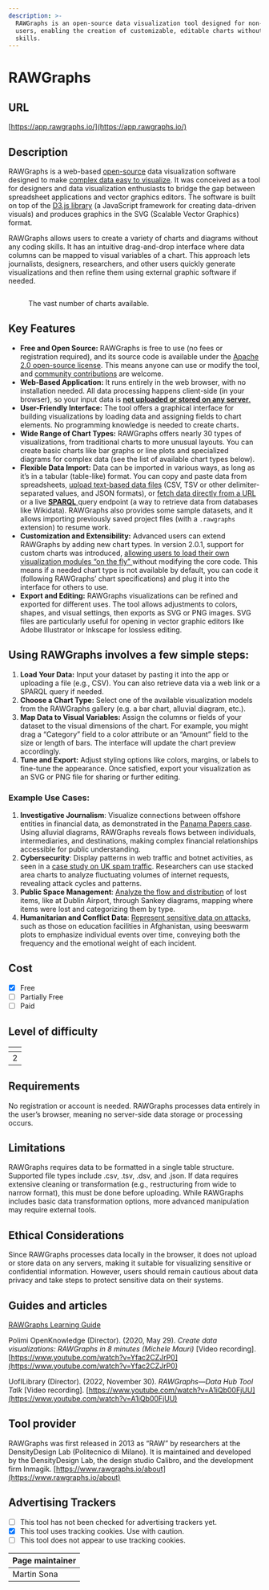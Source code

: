 ```yaml
---
description: >-
  RAWGraphs is an open-source data visualization tool designed for non-technical
  users, enabling the creation of customizable, editable charts without coding
  skills.
---
```


# RAWGraphs

## URL

[https://app.rawgraphs.io/](https://app.rawgraphs.io/)

## Description

RAWGraphs is a web-based [open-source](https://github.com/rawgraphs/rawgraphs-app) data visualization software designed to make [complex data easy to visualize](https://www.rawgraphs.io/about). It was conceived as a tool for designers and data visualization enthusiasts to bridge the gap between spreadsheet applications and vector graphics editors​. The software is built on top of the [D3.js library](https://d3js.org/) (a JavaScript framework for creating data-driven visuals) and produces graphics in the SVG (Scalable Vector Graphics) format​.&#x20;

RAWGraphs allows users to create a variety of charts and diagrams without any coding skills. It has an intuitive drag-and-drop interface where data columns can be mapped to visual variables of a chart. This approach lets journalists, designers, researchers, and other users quickly generate visualizations and then refine them using external graphic software if needed​.

<figure><img src=".gitbook/assets/image.png" alt=""><figcaption><p>The vast number of charts available.</p></figcaption></figure>

## Key Features

* **Free and Open Source:** RAWGraphs is free to use (no fees or registration required), and its source code is available under the [Apache 2.0 open-source license](https://github.com/rawgraphs/rawgraphs-app). This means anyone can use or modify the tool, and [community contributions](https://www.rawgraphs.io/learning/what-is-rawgraphs-our-approach-to-data-visualization) are welcome.
* **Web-Based Application:** It runs entirely in the web browser, with no installation needed. All data processing happens client-side (in your browser), so your input data is [**not uploaded or stored on any server**​.](https://www.rawgraphs.io/learning/how-to-load-and-format-your-data-for-rawgraphs)&#x20;
* **User-Friendly Interface:** The tool offers a graphical interface for building visualizations by loading data and assigning fields to chart elements. No programming knowledge is needed to create chart&#x73;**.**
* **Wide Range of Chart Types:** RAWGraphs offers nearly 30 types of visualizations, from traditional charts to more unusual layouts​. You can create basic charts like bar graphs or line plots and specialized diagrams for complex data (see the list of available chart types below).
* **Flexible Data Import:** Data can be imported in various ways, as long as it’s in a tabular (table-like) format. You can copy and paste data from spreadsheets, [upload text-based data files](https://www.rawgraphs.io/learning/how-to-load-and-format-your-data-for-rawgraphs) (CSV, TSV or other delimiter-separated values, and JSON formats)​, or [fetch data directly from a URL](https://www.rawgraphs.io/learning/how-to-load-and-format-your-data-for-rawgraphs) or a live [**SPARQL** ](https://en.wikipedia.org/wiki/SPARQL)query endpoint (a way to retrieve data from databases like Wikidata). RAWGraphs also provides some sample datasets, and it allows importing previously saved project files (with a `.rawgraphs` extension) to resume work.
* **Customization and Extensibility:** Advanced users can extend RAWGraphs by adding new chart types. In version 2.0.1, support for custom charts was introduced, [allowing users to load their own visualization modules “on the fly” ](https://www.rawgraphs.io/post/rawgraphs-updates-with-version-2-0-1)without modifying the core code​. This means if a needed chart type is not available by default, you can code it (following RAWGraphs’ chart specifications) and plug it into the interface for others to use.
* **Export and Editing:** RAWGraphs visualizations can be refined and exported for different uses. The tool allows adjustments to colors, shapes, and visual settings, then exports as SVG or PNG images. SVG files are particularly useful for opening in vector graphic editors like Adobe Illustrator or Inkscape for lossless editing.

## Using RAWGraphs involves a few simple steps:

1. **Load Your Data:** Input your dataset by pasting it into the app or uploading a file (e.g., CSV). You can also retrieve data via a web link or a SPARQL query if needed.
2. **Choose a Chart Type:** Select one of the available visualization models from the RAWGraphs gallery (e.g. a bar chart, alluvial diagram, etc.).
3. **Map Data to Visual Variables:** Assign the columns or fields of your dataset to the visual dimensions of the chart. For example, you might drag a “Category” field to a color attribute or an “Amount” field to the size or length of bars. The interface will update the chart preview accordingly.
4. **Tune and Export:** Adjust styling options like colors, margins, or labels to fine-tune the appearance. Once satisfied, export your visualization as an SVG or PNG file for sharing or further editing​.&#x20;

### **Example Use Cases**:

1. **Investigative Journalism**: Visualize connections between offshore entities in financial data, as demonstrated in the [Panama Papers case](https://www.rawgraphs.io/gallery/the-belgians-in-the-panama-papers). Using alluvial diagrams, RAWGraphs reveals flows between individuals, intermediaries, and destinations, making complex financial relationships accessible for public understanding.
2. **Cybersecurity**: Display patterns in web traffic and botnet activities, as seen in a [case study on UK spam traffic](https://www.behance.net/gallery/37500391/WIRED-UK-The-Rise-and-Fall-of-the-UKs-Biggest-Spammer). Researchers can use stacked area charts to analyze fluctuating volumes of internet requests, revealing attack cycles and patterns.
3. **Public Space Management**: [Analyze the flow and distribution](https://www.rawgraphs.io/gallery/objects-left-behind) of lost items, like at Dublin Airport, through Sankey diagrams, mapping where items were lost and categorizing them by type.
4. **Humanitarian and Conflict Data**: [Represent sensitive data on attacks](https://www.rawgraphs.io/gallery/emergency-afghanistan20), such as those on education facilities in Afghanistan, using beeswarm plots to emphasize individual events over time, conveying both the frequency and the emotional weight of each incident.

## Cost

* [x] Free
* [ ] Partially Free
* [ ] Paid

## Level of difficulty

<table><thead><tr><th data-type="rating" data-max="5"></th></tr></thead><tbody><tr><td>2</td></tr></tbody></table>

## Requirements

No registration or account is needed. RAWGraphs processes data entirely in the user’s browser, meaning no server-side data storage or processing occurs.

## Limitations

RAWGraphs requires data to be formatted in a single table structure. Supported file types include .csv, .tsv, .dsv, and .json. If data requires extensive cleaning or transformation (e.g., restructuring from wide to narrow format), this must be done before uploading. While RAWGraphs includes basic data transformation options, more advanced manipulation may require external tools.

## Ethical Considerations

Since RAWGraphs processes data locally in the browser, it does not upload or store data on any servers, making it suitable for visualizing sensitive or confidential information. However, users should remain cautious about data privacy and take steps to protect sensitive data on their systems.

## Guides and articles

[RAWGraphs Learning Guide](https://www.rawgraphs.io/learning)

Polimi OpenKnowledge (Director). (2020, May 29). _Create data visualizations: RAWGraphs in 8 minutes (Michele Mauri)_ \[Video recording]. [https://www.youtube.com/watch?v=Yfac2CZJrP0](https://www.youtube.com/watch?v=Yfac2CZJrP0)

UofILibrary (Director). (2022, November 30). _RAWGraphs—Data Hub Tool Talk_ \[Video recording]. [https://www.youtube.com/watch?v=A1iQb00FjUU](https://www.youtube.com/watch?v=A1iQb00FjUU)

## Tool provider

RAWGraphs was first released in 2013 as “RAW” by researchers at the DensityDesign Lab (Politecnico di Milano). It is maintained and developed by the DensityDesign Lab, the design studio Calibro, and the development firm Inmagik​. [https://www.rawgraphs.io/about](https://www.rawgraphs.io/about)

## Advertising Trackers

* [ ] This tool has not been checked for advertising trackers yet.
* [x] This tool uses tracking cookies. Use with caution.
* [ ] This tool does not appear to use tracking cookies.

| Page maintainer |
| --------------- |
| Martin Sona     |
